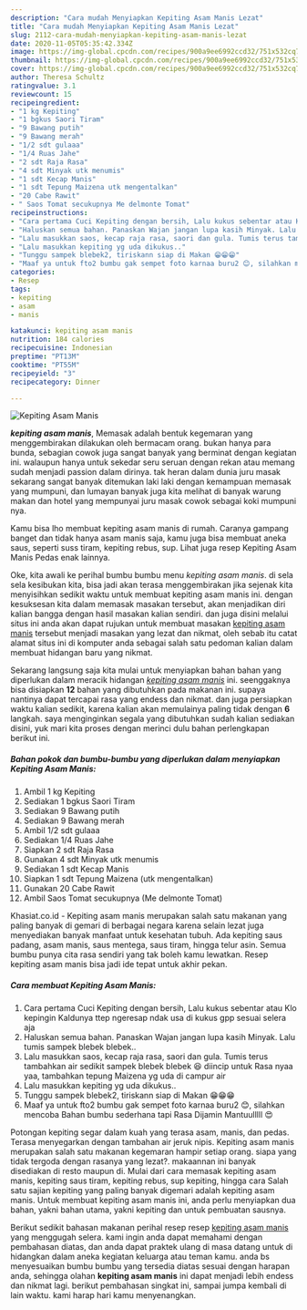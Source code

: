 ```yaml
---
description: "Cara mudah Menyiapkan Kepiting Asam Manis Lezat"
title: "Cara mudah Menyiapkan Kepiting Asam Manis Lezat"
slug: 2112-cara-mudah-menyiapkan-kepiting-asam-manis-lezat
date: 2020-11-05T05:35:42.334Z
image: https://img-global.cpcdn.com/recipes/900a9ee6992ccd32/751x532cq70/kepiting-asam-manis-foto-resep-utama.jpg
thumbnail: https://img-global.cpcdn.com/recipes/900a9ee6992ccd32/751x532cq70/kepiting-asam-manis-foto-resep-utama.jpg
cover: https://img-global.cpcdn.com/recipes/900a9ee6992ccd32/751x532cq70/kepiting-asam-manis-foto-resep-utama.jpg
author: Theresa Schultz
ratingvalue: 3.1
reviewcount: 15
recipeingredient:
- "1 kg Kepiting"
- "1 bgkus Saori Tiram"
- "9 Bawang putih"
- "9 Bawang merah"
- "1/2 sdt gulaaa"
- "1/4 Ruas Jahe"
- "2 sdt Raja Rasa"
- "4 sdt Minyak utk menumis"
- "1 sdt Kecap Manis"
- "1 sdt Tepung Maizena utk mengentalkan"
- "20 Cabe Rawit"
- " Saos Tomat secukupnya Me delmonte Tomat"
recipeinstructions:
- "Cara pertama Cuci Kepiting dengan bersih, Lalu kukus sebentar atau Klo kepingin Kaldunya ttep ngeresap ndak usa di kukus gpp sesuai selera aja"
- "Haluskan semua bahan. Panaskan Wajan jangan lupa kasih Minyak. Lalu tumis sampek blebek blebek.."
- "Lalu masukkan saos, kecap raja rasa, saori dan gula. Tumis terus tambahkan air sedikit sampek blebek blebek 😆 diincip untuk Rasa nyaa yaa, tambahkan tepung Maizena yg uda di campur air"
- "Lalu masukkan kepiting yg uda dikukus.."
- "Tunggu sampek blebek2, tiriskann siap di Makan 😁😁😁"
- "Maaf ya untuk fto2 bumbu gak sempet foto karnaa buru2 😊, silahkan mencoba Bahan bumbu sederhana tapi Rasa Dijamin Mantuulllll 😍"
categories:
- Resep
tags:
- kepiting
- asam
- manis

katakunci: kepiting asam manis 
nutrition: 184 calories
recipecuisine: Indonesian
preptime: "PT13M"
cooktime: "PT55M"
recipeyield: "3"
recipecategory: Dinner

---
```



![Kepiting Asam Manis](https://img-global.cpcdn.com/recipes/900a9ee6992ccd32/751x532cq70/kepiting-asam-manis-foto-resep-utama.jpg)

<b><i>kepiting asam manis</i></b>, Memasak adalah bentuk kegemaran yang menggembirakan dilakukan oleh bermacam orang. bukan hanya para bunda, sebagian cowok juga sangat banyak yang berminat dengan kegiatan ini. walaupun hanya untuk sekedar seru seruan dengan rekan atau memang sudah menjadi passion dalam dirinya. tak heran dalam dunia juru masak sekarang sangat banyak ditemukan laki laki dengan kemampuan memasak yang mumpuni, dan lumayan banyak juga kita melihat di banyak warung makan dan hotel yang mempunyai juru masak cowok sebagai koki mumpuni nya.

Kamu bisa lho membuat kepiting asam manis di rumah. Caranya gampang banget dan tidak hanya asam manis saja, kamu juga bisa membuat aneka saus, seperti suss tiram, kepiting rebus, sup. Lihat juga resep Kepiting Asam Manis Pedas enak lainnya.

Oke, kita awali ke perihal bumbu bumbu menu <i>kepiting asam manis</i>. di sela sela kesibukan kita, bisa jadi akan terasa menggembirakan jika sejenak kita menyisihkan sedikit waktu untuk membuat kepiting asam manis ini. dengan kesuksesan kita dalam memasak masakan tersebut, akan menjadikan diri kalian bangga dengan hasil masakan kalian sendiri. dan juga disini melalui situs ini anda akan dapat rujukan untuk membuat masakan <u>kepiting asam manis</u> tersebut menjadi masakan yang lezat dan nikmat, oleh sebab itu catat alamat situs ini di komputer anda sebagai salah satu pedoman kalian dalam membuat hidangan baru yang nikmat.


Sekarang langsung saja kita mulai untuk menyiapkan bahan bahan yang diperlukan dalam meracik hidangan <u><i>kepiting asam manis</i></u> ini. seenggaknya bisa disiapkan <b>12</b> bahan yang dibutuhkan pada makanan ini. supaya nantinya dapat tercapai rasa yang endess dan nikmat. dan juga persiapkan waktu kalian sedikit, karena kalian akan memulainya paling tidak dengan <b>6</b> langkah. saya menginginkan segala yang dibutuhkan sudah kalian sediakan disini, yuk mari kita proses dengan merinci dulu bahan perlengkapan berikut ini.

<!--inarticleads1-->

##### Bahan pokok dan bumbu-bumbu yang diperlukan dalam menyiapkan Kepiting Asam Manis:

1. Ambil 1 kg Kepiting
1. Sediakan 1 bgkus Saori Tiram
1. Sediakan 9 Bawang putih
1. Sediakan 9 Bawang merah
1. Ambil 1/2 sdt gulaaa
1. Sediakan 1/4 Ruas Jahe
1. Siapkan 2 sdt Raja Rasa
1. Gunakan 4 sdt Minyak utk menumis
1. Sediakan 1 sdt Kecap Manis
1. Siapkan 1 sdt Tepung Maizena (utk mengentalkan)
1. Gunakan 20 Cabe Rawit
1. Ambil  Saos Tomat secukupnya (Me delmonte Tomat)


Khasiat.co.id - Kepiting asam manis merupakan salah satu makanan yang paling banyak di gemari di berbagai negara karena selain lezat juga menyediakan banyak manfaat untuk kesehatan tubuh. Ada kepiting saus padang, asam manis, saus mentega, saus tiram, hingga telur asin. Semua bumbu punya cita rasa sendiri yang tak boleh kamu lewatkan. Resep kepiting asam manis bisa jadi ide tepat untuk akhir pekan. 

<!--inarticleads2-->

##### Cara membuat Kepiting Asam Manis:

1. Cara pertama Cuci Kepiting dengan bersih, Lalu kukus sebentar atau Klo kepingin Kaldunya ttep ngeresap ndak usa di kukus gpp sesuai selera aja
1. Haluskan semua bahan. Panaskan Wajan jangan lupa kasih Minyak. Lalu tumis sampek blebek blebek..
1. Lalu masukkan saos, kecap raja rasa, saori dan gula. Tumis terus tambahkan air sedikit sampek blebek blebek 😆 diincip untuk Rasa nyaa yaa, tambahkan tepung Maizena yg uda di campur air
1. Lalu masukkan kepiting yg uda dikukus..
1. Tunggu sampek blebek2, tiriskann siap di Makan 😁😁😁
1. Maaf ya untuk fto2 bumbu gak sempet foto karnaa buru2 😊, silahkan mencoba Bahan bumbu sederhana tapi Rasa Dijamin Mantuulllll 😍


Potongan kepiting segar dalam kuah yang terasa asam, manis, dan pedas. Terasa menyegarkan dengan tambahan air jeruk nipis. Kepiting asam manis merupakan salah satu makanan kegemaran hampir setiap orang. siapa yang tidak tergoda dengan rasanya yang lezat?. makaannan ini banyak disediakan di resto maupun di. Mulai dari cara memasak kepiting asam manis, kepiting saus tiram, kepiting rebus, sup kepiting, hingga cara Salah satu sajian kepiting yang paling banyak digemari adalah kepiting asam manis. Untuk membuat kepiting asam manis ini, anda perlu menyiapkan dua bahan, yakni bahan utama, yakni kepiting dan untuk pembuatan sausnya. 

Berikut sedikit bahasan makanan perihal resep resep <u>kepiting asam manis</u> yang menggugah selera. kami ingin anda dapat memahami dengan pembahasan diatas, dan anda dapat praktek ulang di masa datang untuk di hidangkan dalam aneka kegiatan keluarga atau teman kamu. anda bs menyesuaikan bumbu bumbu yang tersedia diatas sesuai dengan harapan anda, sehingga olahan <b>kepiting asam manis</b> ini dapat menjadi lebih endess dan nikmat lagi. berikut pembahasan singkat ini, sampai jumpa kembali di lain waktu. kami harap hari kamu menyenangkan.
